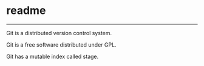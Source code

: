 # readme

---

Git is a distributed version control system.

Git is a free software distributed under GPL.

Git has a mutable index called stage.